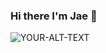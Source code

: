 ### Hi there I'm Jae 👋

<picture>
 <source media="(prefers-color-scheme: dark)" srcset="https://github.com/Jae-Solow/Jae-Solow/blob/main/PNG%20image.png">
 <source media="(prefers-color-scheme: light)" srcset="https://github.com/Jae-Solow/Jae-Solow/blob/main/Jimmy%20neg.JPG">
 <img alt="YOUR-ALT-TEXT" src="[YOUR-DEFAULT-IMAGE](https://github.com/Jae-Solow/Jae-Solow/blob/main/Matrix_Solow.PNG)">
</picture>


<!--
**Jae-Solow/Jae-Solow** is a ✨ _special_ ✨ repository because its `README.md` (this file) appears on your GitHub profile.

- 🔭 I’m currently working on: learning to prgram in C++
- 🌱 I’m currently learning: C++, Swift, and Python
- 👯 I’m looking to collaborate on: Anything small to get my feet wet and to gain a little knowledge and see how collaboration works.
- 🤔 I’m looking for help with: I'm not going to lie, C++ is giving me a run for my money right now. I would say just anything anyone can offer, maybe some tips or tricks that they have learned along the way to make life easier.
- 💬 Ask me about: I'm a very solid networker, so I have a few people waiting on me to gain knowledge so they can have me do work for them. I am not opposed to pulling someone in on a project, if it means a win-win for both parties.
- 📫 How to reach me: email would probably be the quickest, JMEllis1@student.fullsail.edu, or jamessmith@freemindset.org
- 😄 Pronouns: He/Him
- ⚡ Fun fact: I love to learn new things!
-->
